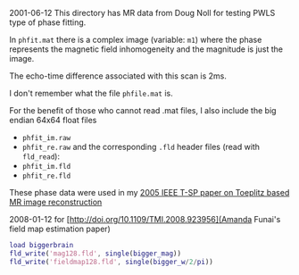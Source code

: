 2001-06-12
This directory has MR data from Doug Noll
for testing PWLS type of phase fitting.

In `phfit.mat` there is a complex image (variable: `m1`)
where the phase represents the magnetic field inhomogeneity and the
magnitude is just the image.

The echo-time difference associated with this scan is 2ms.

I don't remember what the file `phfile.mat` is.

For the benefit of those who cannot read .mat files,
I also include the big endian 64x64 float files
* `phfit_im.raw`
* `phfit_re.raw`
and the corresponding `.fld` header files (read with `fld_read`):
* `phfit_im.fld`
* `phfit_re.fld`

These phase data were used in my
[2005 IEEE T-SP paper on Toeplitz based MR image reconstruction](http://doi.org/10.1109/TSP.2005.853152)


2008-01-12
for
[http://doi.org/10.1109/TMI.2008.923956](Amanda Funai's field map estimation paper)
```matlab
load biggerbrain
fld_write('mag128.fld', single(bigger_mag))
fld_write('fieldmap128.fld', single(bigger_w/2/pi))
```
